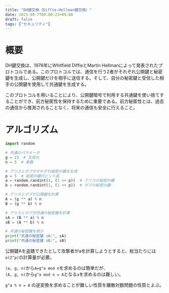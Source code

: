```yaml
---
title: "DH鍵交換（Diffie-Hellman鍵交換）"
date: 2023-09-7T09:00:23+09:00
draft: false
tags: ["セキュリティ"] 
---
```

<!--more-->

# 概要

DH鍵交換は、1976年にWhitfield DiffieとMartin Hellmanによって発表されたプロトコルである。このプロトコルでは、通信を行う2者がそれぞれ公開鍵と秘密鍵を生成し、公開鍵だけを相手に送信する。そして、自分の秘密鍵と受信した相手の公開鍵を使用して共通鍵を生成する。

このプロトコルを用いることにより、公開鍵暗号で利用する共通鍵を使い捨てすることができ、前方秘匿性を保持するために重要である。前方秘匿性とは、過去の通信から推測されることなく、将来の通信も安全に行えること。

# アルゴリズム
```dh.py
import random

# 共通のパラメータ
g = 23  # 生成元
n = 5  # 素数

# アリスとボブがそれぞれ秘密の鍵を生成
p = 5  # 秘密の鍵のビット長
a = random.randint(1, (1 << p))  # アリスの秘密の鍵
b = random.randint(1, (1 << p))  # ボブの秘密の鍵

# アリスとボブが公開鍵を計算
A = (g ** a) % n
B = (g ** b) % n

# アリスとボブが共通の秘密鍵を計算
sA = (B ** a) % n
sB = (A ** b) % n

# 共通の秘密鍵を表示
print("共通の秘密鍵 sA:", sA)
print("共通の秘密鍵 sB:", sB)

```

公開鍵Aを盗聴できたとして攻撃者がaを計算しようとすると、総当たりには`o(2^p)`の計算量が必要。

`(a, g, n)`から`A=g^a mod n`を求めるのは簡単だが、  
`(A, g, n)`から`g^a mod n = A`となる`a`を求めるのは難しい。  

`g^a % n = A` の逆変換を求めることが難しい性質を離散対数問題の性質とよぶ。
